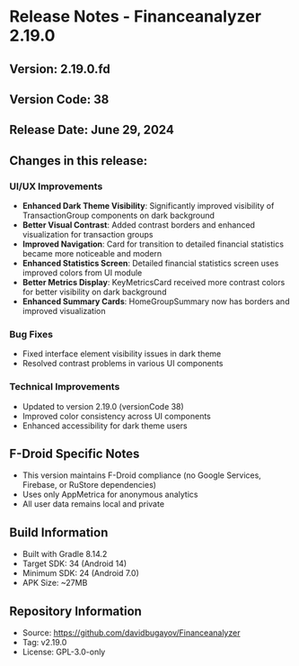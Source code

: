 # Release Notes - Financeanalyzer 2.19.0

## Version: 2.19.0.fd
## Version Code: 38
## Release Date: June 29, 2024

## Changes in this release:

### UI/UX Improvements
- **Enhanced Dark Theme Visibility**: Significantly improved visibility of TransactionGroup components on dark background
- **Better Visual Contrast**: Added contrast borders and enhanced visualization for transaction groups
- **Improved Navigation**: Card for transition to detailed financial statistics became more noticeable and modern
- **Enhanced Statistics Screen**: Detailed financial statistics screen uses improved colors from UI module
- **Better Metrics Display**: KeyMetricsCard received more contrast colors for better visibility on dark background
- **Enhanced Summary Cards**: HomeGroupSummary now has borders and improved visualization

### Bug Fixes
- Fixed interface element visibility issues in dark theme
- Resolved contrast problems in various UI components

### Technical Improvements
- Updated to version 2.19.0 (versionCode 38)
- Improved color consistency across UI components
- Enhanced accessibility for dark theme users

## F-Droid Specific Notes
- This version maintains F-Droid compliance (no Google Services, Firebase, or RuStore dependencies)
- Uses only AppMetrica for anonymous analytics
- All user data remains local and private

## Build Information
- Built with Gradle 8.14.2
- Target SDK: 34 (Android 14)
- Minimum SDK: 24 (Android 7.0)
- APK Size: ~27MB

## Repository Information
- Source: https://github.com/davidbugayov/Financeanalyzer
- Tag: v2.19.0
- License: GPL-3.0-only 